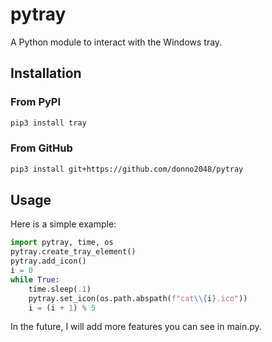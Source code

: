 # pytray

A Python module to interact with the Windows tray.

## Installation

### From PyPI

```sh
pip3 install tray
```

### From GitHub

```sh
pip3 install git+https://github.com/donno2048/pytray
```

## Usage

Here is a simple example:

```py
import pytray, time, os
pytray.create_tray_element()
pytray.add_icon()
i = 0
while True:
    time.sleep(.1)
    pytray.set_icon(os.path.abspath(f"cat\\{i}.ico"))
    i = (i + 1) % 5
```

In the future, I will add more features you can see in main.py.
